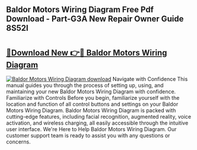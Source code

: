## Baldor Motors Wiring Diagram Free Pdf Download - Part-G3A New Repair Owner Guide 8S52I

# <h2><a href="http://dfsgkcn.blite.top/?on=Baldor+Motors+Wiring+Diagram">🔗Download New 👉🔴 Baldor Motors Wiring Diagram</a></h2>

[![Baldor Motors Wiring Diagram download](https://i.imgur.com/lujVjoI.png)](http://dfsgkcn.blite.top/?on=Baldor+Motors+Wiring+Diagram)
Navigate with Confidence This manual guides you through the process of setting up, using, and maintaining your new Baldor Motors Wiring Diagram with confidence. Familiarize with Controls Before you begin, familiarize yourself with the location and function of all control buttons and settings on your Baldor Motors Wiring Diagram. Baldor Motors Wiring Diagram is packed with cutting-edge features, including facial recognition, augmented reality, voice activation, and wireless charging, all easily accessible through the intuitive user interface. We're Here to Help Baldor Motors Wiring Diagram. Our customer support team is ready to assist you with any questions or concerns.

